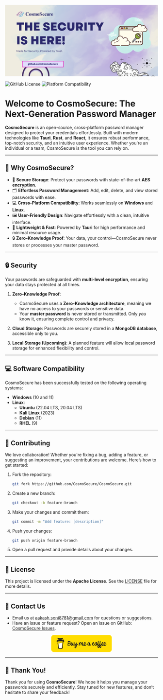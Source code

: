 ![CosmoSecure](../assets/CosmoSecure.png)
<!-- 
![GitHub Downloads (all assets, all releases)](https://img.shields.io/github/downloads/CosmoSecure/CosmoSecure/total?style=plastic)
-->
![GitHub License](https://img.shields.io/github/license/CosmoSecure/.github?style=social)
![Platform Compatibility](https://img.shields.io/badge/Platforms-Windows%20%7C%20Linux-green)

# Welcome to CosmoSecure: The Next-Generation Password Manager

**CosmoSecure** is an open-source, cross-platform password manager designed to protect your credentials effortlessly. Built with modern technologies like **Tauri**, **Rust**, and **React**, it ensures robust performance, top-notch security, and an intuitive user experience. Whether you're an individual or a team, CosmoSecure is the tool you can rely on.

---

## 🚀 Why CosmoSecure?

- 🔐 **Secure Storage**: Protect your passwords with state-of-the-art **AES encryption**.
- 🗂️ **Effortless Password Management**: Add, edit, delete, and view stored passwords with ease.
- 💻 **Cross-Platform Compatibility**: Works seamlessly on **Windows** and **Linux**.
- 🖼️ **User-Friendly Design**: Navigate effortlessly with a clean, intuitive interface.
- 🚀 **Lightweight & Fast**: Powered by **Tauri** for high performance and minimal resource usage.
- 🔒 **Zero-Knowledge Proof**: Your data, your control—CosmoSecure never stores or processes your master password.

---

## 🔒 Security

Your passwords are safeguarded with **multi-level encryption**, ensuring your data stays protected at all times.

1. **Zero-Knowledge Proof**:
   - CosmoSecure uses a **Zero-Knowledge architecture**, meaning we have no access to your passwords or sensitive data.
   - Your **master password** is never stored or transmitted. Only *you* know it, ensuring complete control and privacy.

2. **Cloud Storage**: Passwords are securely stored in a **MongoDB database**, accessible only to you.
3. **Local Storage (Upcoming)**: A planned feature will allow local password storage for enhanced flexibility and control.

---

## 💻 Software Compatibility

CosmoSecure has been successfully tested on the following operating systems:

- **Windows** (10 and 11)
- **Linux**:
  - **Ubuntu** (22.04 LTS, 20.04 LTS)
  - **Kali Linux** (2023)
  - **Debian** (11)
  - **RHEL** (9)

---

## 🤝 Contributing

We love collaboration! Whether you're fixing a bug, adding a feature, or suggesting an improvement, your contributions are welcome. Here’s how to get started:

1. Fork the repository:
    ```sh
    git fork https://github.com/CosmoSecure/CosmoSecure.git
    ```
2. Create a new branch:
    ```sh
    git checkout -b feature-branch
    ```
3. Make your changes and commit them:
    ```sh
    git commit -m "Add feature: [description]"
    ```
4. Push your changes:
    ```sh
    git push origin feature-branch
    ```
5. Open a pull request and provide details about your changes.

---

## 📜 License

This project is licensed under the **Apache License**. See the [LICENSE](../LICENSE) file for more details.

---

## 📧 Contact Us

- Email us at [aakash.soni8781@gmail.com](mailto:aakash.soni8781@gmail.com) for questions or suggestions.
- Have an issue or feature request? Open an issue on GitHub: [CosmoSecure Issues](https://github.com/CosmoSecure/CosmoSecure/issues).

<p align="center">
    <a href="https://www.buymeacoffee.com/akash2061"><img width="200" src="https://github.com/akash2061/akash2061/blob/main/icons/bmc-button.png" /></a>
</p>

---

## 🌟 Thank You!

Thank you for using **CosmoSecure**! We hope it helps you manage your passwords securely and efficiently. Stay tuned for new features, and don’t hesitate to share your feedback!
